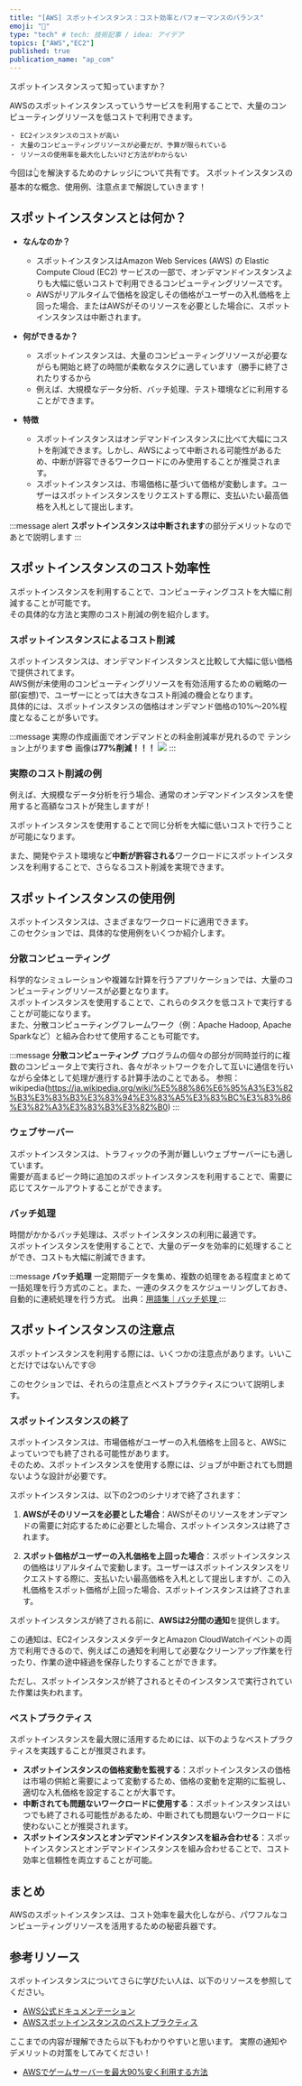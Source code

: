 ```yaml
---
title: "[AWS] スポットインスタンス：コスト効率とパフォーマンスのバランス"
emoji: "💆"
type: "tech" # tech: 技術記事 / idea: アイデア
topics: ["AWS","EC2"]
published: true
publication_name: "ap_com"
---
```


スポットインスタンスって知っていますか？

AWSのスポットインスタンスっていうサービスを利用することで、大量のコンピューティングリソースを低コストで利用できます。

```
・ EC2インスタンスのコストが高い
・ 大量のコンピューティングリソースが必要だが、予算が限られている
・ リソースの使用率を最大化したいけど方法がわからない
```

今回は👆を解決するためのナレッジについて共有です。
スポットインスタンスの基本的な概念、使用例、注意点まで解説していきます！<br>

## スポットインスタンスとは何か？
- **なんなのか？**
  - スポットインスタンスはAmazon Web Services (AWS) の Elastic Compute Cloud (EC2) サービスの一部で、オンデマンドインスタンスよりも大幅に低いコストで利用できるコンピューティングリソースです。
  - AWSがリアルタイムで価格を設定しその価格がユーザーの入札価格を上回った場合、またはAWSがそのリソースを必要とした場合に、スポットインスタンスは中断されます。

- **何ができるか？**
  - スポットインスタンスは、大量のコンピューティングリソースが必要ながらも開始と終了の時間が柔軟なタスクに適しています（勝手に終了されたりするから
  - 例えば、大規模なデータ分析、バッチ処理、テスト環境などに利用することができます。

- **特徴**
  - スポットインスタンスはオンデマンドインスタンスに比べて大幅にコストを削減できます。しかし、AWSによって中断される可能性があるため、中断が許容できるワークロードにのみ使用することが推奨されます。
  - スポットインスタンスは、市場価格に基づいて価格が変動します。ユーザーはスポットインスタンスをリクエストする際に、支払いたい最高価格を入札として提出します。

:::message alert
**スポットインスタンスは中断されます**の部分デメリットなのであとで説明します
:::

## スポットインスタンスのコスト効率性
スポットインスタンスを利用することで、コンピューティングコストを大幅に削減することが可能です。<br>
その具体的な方法と実際のコスト削減の例を紹介します。

### スポットインスタンスによるコスト削減
スポットインスタンスは、オンデマンドインスタンスと比較して大幅に低い価格で提供されてます。<br>
AWS側が未使用のコンピューティングリソースを有効活用するための戦略の一部(妄想)で、ユーザーにとっては大きなコスト削減の機会となります。<br>
具体的には、スポットインスタンスの価格はオンデマンド価格の10%〜20%程度となることが多いです。

:::message
実際の作成画面でオンデマンドとの料金削減率が見れるので
テンション上がります😎
画像は**77%削減！！！**
![](/images/aws-spot-instances-guide/instance_price.png)
:::

### 実際のコスト削減の例
例えば、大規模なデータ分析を行う場合、通常のオンデマンドインスタンスを使用すると高額なコストが発生しますが！<br>

スポットインスタンスを使用することで同じ分析を大幅に低いコストで行うことが可能になります。<br>

また、開発やテスト環境など**中断が許容される**ワークロードにスポットインスタンスを利用することで、さらなるコスト削減を実現できます。

## スポットインスタンスの使用例
スポットインスタンスは、さまざまなワークロードに適用できます。<br>
このセクションでは、具体的な使用例をいくつか紹介します。

### 分散コンピューティング
科学的なシミュレーションや複雑な計算を行うアプリケーションでは、大量のコンピューティングリソースが必要となります。<br>
スポットインスタンスを使用することで、これらのタスクを低コストで実行することが可能になります。<br>
また、分散コンピューティングフレームワーク（例：Apache Hadoop, Apache Sparkなど）と組み合わせて使用することも可能です。

:::message
**分散コンピューティング**
プログラムの個々の部分が同時並行的に複数のコンピュータ上で実行され、各々がネットワークを介して互いに通信を行いながら全体として処理が進行する計算手法のことである。
参照：wikipedia(https://ja.wikipedia.org/wiki/%E5%88%86%E6%95%A3%E3%82%B3%E3%83%B3%E3%83%94%E3%83%A5%E3%83%BC%E3%83%86%E3%82%A3%E3%83%B3%E3%82%B0)
:::

### ウェブサーバー
スポットインスタンスは、トラフィックの予測が難しいウェブサーバーにも適しています。<br>
需要が高まるピーク時に追加のスポットインスタンスを利用することで、需要に応じてスケールアウトすることができます。

### バッチ処理
時間がかかるバッチ処理は、スポットインスタンスの利用に最適です。<br>
スポットインスタンスを使用することで、大量のデータを効率的に処理することができ、コストも大幅に削減できます。

:::message
**バッチ処理**
一定期間データを集め、複数の処理をある程度まとめて一括処理を行う方式のこと。また、一連のタスクをスケジューリングしておき、自動的に連続処理を行う方式。
出典：[用語集｜バッチ処理
](https://www.idcf.jp/words/batch-processing.html)
:::

## スポットインスタンスの注意点
スポットインスタンスを利用する際には、いくつかの注意点があります。いいことだけではないんです😢<br>

このセクションでは、それらの注意点とベストプラクティスについて説明します。

### スポットインスタンスの終了
スポットインスタンスは、市場価格がユーザーの入札価格を上回ると、AWSによっていつでも終了される可能性があります。<br>
そのため、スポットインスタンスを使用する際には、ジョブが中断されても問題ないような設計が必要です。

スポットインスタンスは、以下の2つのシナリオで終了されます：

1. **AWSがそのリソースを必要とした場合**：AWSがそのリソースをオンデマンドの需要に対応するために必要とした場合、スポットインスタンスは終了されます。

2. **スポット価格がユーザーの入札価格を上回った場合**：スポットインスタンスの価格はリアルタイムで変動します。ユーザーはスポットインスタンスをリクエストする際に、支払いたい最高価格を入札として提出しますが、この入札価格をスポット価格が上回った場合、スポットインスタンスは終了されます。

スポットインスタンスが終了される前に、**AWSは2分間の通知**を提供します。<br>

この通知は、EC2インスタンスメタデータとAmazon CloudWatchイベントの両方で利用できるので、例えばこの通知を利用して必要なクリーンアップ作業を行ったり、作業の途中経過を保存したりすることができます。

ただし、スポットインスタンスが終了されるとそのインスタンスで実行されていた作業は失われます。

### ベストプラクティス
スポットインスタンスを最大限に活用するためには、以下のようなベストプラクティスを実践することが推奨されます。

- **スポットインスタンスの価格変動を監視する**：スポットインスタンスの価格は市場の供給と需要によって変動するため、価格の変動を定期的に監視し、適切な入札価格を設定することが大事です。
- **中断されても問題ないワークロードに使用する**：スポットインスタンスはいつでも終了される可能性があるため、中断されても問題ないワークロードに使わないことが推奨されます。
- **スポットインスタンスとオンデマンドインスタンスを組み合わせる**：スポットインスタンスとオンデマンドインスタンスを組み合わせることで、コスト効率と信頼性を両立することが可能。

## まとめ
AWSのスポットインスタンスは、コスト効率を最大化しながら、パワフルなコンピューティングリソースを活用するための秘密兵器です。<br>

## 参考リソース
スポットインスタンスについてさらに学びたい人は、以下のリソースを参照してください。

- [AWS公式ドキュメンテーション](https://aws.amazon.com/jp/ec2/spot/)
- [AWSスポットインスタンスのベストプラクティス](https://docs.aws.amazon.com/ja_jp/AWSEC2/latest/UserGuide/spot-best-practices.html)


ここまでの内容が理解できたら以下もわかりやすいと思います。
実際の通知やデメリットの対策をしてみてください！
- [AWSでゲームサーバーを最大90%安く利用する方法](https://logmi.jp/tech/articles/321685)